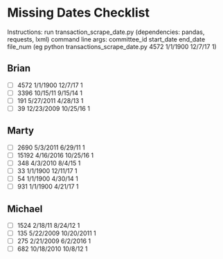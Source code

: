 # Missing Dates Checklist
Instructions: run transaction_scrape_date.py (dependencies: pandas, requests, lxml)
command line args: committee_id start_date end_date file_num (eg python transactions_scrape_date.py 4572 1/1/1900 12/7/17 1)
## Brian
- [ ] 4572 1/1/1900 12/7/17 1
- [ ] 3396 10/15/11 9/15/14 1
- [ ] 191 5/27/2011 4/28/13 1
- [ ] 39 12/23/2009 10/25/16 1

## Marty
- [ ] 2690 5/3/2011 6/29/11 1 
- [ ] 15192 4/16/2016 10/25/16 1
- [ ] 348 4/3/2010 8/4/15 1 
- [ ] 33 1/1/1900 12/11/17 1
- [ ] 54 1/1/1900 4/30/14 1 
- [ ] 931 1/1/1900 4/21/17 1

## Michael
- [ ] 1524 2/18/11 8/24/12 1
- [ ] 135 5/22/2009 10/20/2011 1
- [ ] 275 2/21/2009 6/2/2016 1
- [ ] 682 10/18/2010 10/8/12 1
